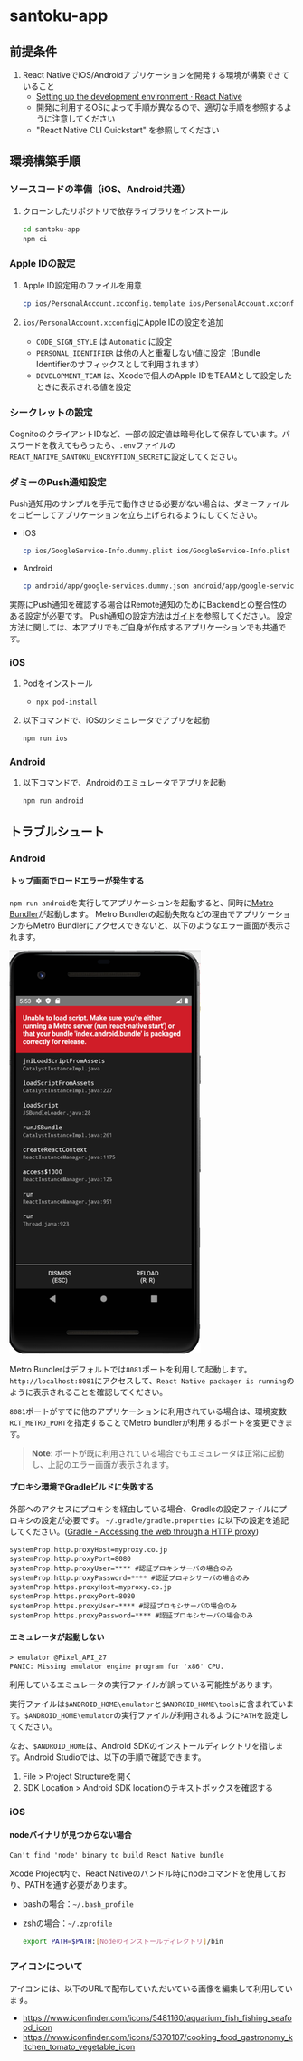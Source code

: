 # santoku-app

<!-- markdownlint-disable-file MD024 -->

## 前提条件

1. React NativeでiOS/Androidアプリケーションを開発する環境が構築できていること
   - [Setting up the development environment · React Native](https://reactnative.dev/docs/environment-setup)
   - 開発に利用するOSによって手順が異なるので、適切な手順を参照するように注意してください
   - "React Native CLI Quickstart" を参照してください

## 環境構築手順

### ソースコードの準備（iOS、Android共通）

1. クローンしたリポジトリで依存ライブラリをインストール

    ```bash
    cd santoku-app
    npm ci
    ```

### Apple IDの設定

1. Apple ID設定用のファイルを用意

   ```bash
   cp ios/PersonalAccount.xcconfig.template ios/PersonalAccount.xcconfig
   ```

1. `ios/PersonalAccount.xcconfig`にApple IDの設定を追加
   - `CODE_SIGN_STYLE` は `Automatic` に設定
   - `PERSONAL_IDENTIFIER` は他の人と重複しない値に設定（Bundle Identifierのサフィックスとして利用されます）
   - `DEVELOPMENT_TEAM` は、Xcodeで個人のApple IDをTEAMとして設定したときに表示される値を設定

### シークレットの設定

CognitoのクライアントIDなど、一部の設定値は暗号化して保存しています。パスワードを教えてもらったら、`.env`ファイルの`REACT_NATIVE_SANTOKU_ENCRYPTION_SECRET`に設定してください。

### ダミーのPush通知設定

Push通知用のサンプルを手元で動作させる必要がない場合は、ダミーファイルをコピーしてアプリケーションを立ち上げられるようにしてください。

- iOS

    ```bash
    cp ios/GoogleService-Info.dummy.plist ios/GoogleService-Info.plist
    ```

- Android

    ```bash
    cp android/app/google-services.dummy.json android/app/google-services.json
    ```

実際にPush通知を確認する場合はRemote通知のためにBackendとの整合性のある設定が必要です。
Push通知の設定方法は[ガイド](https://fintan-contents.github.io/mobile-app-crib-notes/reference/notification/infrastructure)を参照してください。
設定方法に関しては、本アプリでもご自身が作成するアプリケーションでも共通です。

### iOS

1. Podをインストール
    - `npx pod-install`

1. 以下コマンドで、iOSのシミュレータでアプリを起動

    ```bash
    npm run ios
    ```

### Android

1. 以下コマンドで、Androidのエミュレータでアプリを起動

    ```bash
    npm run android
    ```

## トラブルシュート

### Android

#### トップ画面でロードエラーが発生する

`npm run android`を実行してアプリケーションを起動すると、同時に[Metro Bundler](https://facebook.github.io/metro/)が起動します。
Metro Bundlerの起動失敗などの理由でアプリケーションからMetro Bundlerにアクセスできないと、以下のようなエラー画面が表示されます。

![Unable to load JavaScript](../docs/react-native/troubleshooting/failed-to-load-script.png)

Metro Bundlerはデフォルトでは`8081`ポートを利用して起動します。`http://localhost:8081`にアクセスして、`React Native packager is running`のように表示されることを確認してください。

`8081`ポートがすでに他のアプリケーションに利用されている場合は、環境変数`RCT_METRO_PORT`を指定することでMetro bundlerが利用するポートを変更できます。

> **Note**: ポートが既に利用されている場合でもエミュレータは正常に起動し、上記のエラー画面が表示されます。

#### プロキシ環境でGradleビルドに失敗する

外部へのアクセスにプロキシを経由している場合、Gradleの設定ファイルにプロキシの設定が必要です。
`~/.gradle/gradle.properties` に以下の設定を追記してください。([Gradle - Accessing the web through a HTTP proxy](https://docs.gradle.org/current/userguide/build_environment.html#sec:accessing_the_web_via_a_proxy))

```properties
systemProp.http.proxyHost=myproxy.co.jp
systemProp.http.proxyPort=8080
systemProp.http.proxyUser=**** #認証プロキシサーバの場合のみ
systemProp.http.proxyPassword=**** #認証プロキシサーバの場合のみ
systemProp.https.proxyHost=myproxy.co.jp
systemProp.https.proxyPort=8080
systemProp.https.proxyUser=**** #認証プロキシサーバの場合のみ
systemProp.https.proxyPassword=**** #認証プロキシサーバの場合のみ
```

#### エミュレータが起動しない

```console
> emulator @Pixel_API_27
PANIC: Missing emulator engine program for 'x86' CPU.
```

利用しているエミュレータの実行ファイルが誤っている可能性があります。

実行ファイルは`$ANDROID_HOME\emulator`と`$ANDROID_HOME\tools`に含まれています。`$ANDROID_HOME\emulator`の実行ファイルが利用されるように`PATH`を設定してください。

なお、`$ANDROID_HOME`は、Android SDKのインストールディレクトリを指します。Android Studioでは、以下の手順で確認できます。

1. File > Project Structureを開く
1. SDK Location > Android SDK locationのテキストボックスを確認する

### iOS

#### nodeバイナリが見つからない場合

```console
Can't find 'node' binary to build React Native bundle
```

Xcode Project内で、React Nativeのバンドル時にnodeコマンドを使用しており、PATHを通す必要があります。

- bashの場合：`~/.bash_profile`
- zshの場合：`~/.zprofile`

    ```bash
    export PATH=$PATH:[Nodeのインストールディレクトリ]/bin
    ```

### アイコンについて

アイコンには、以下のURLで配布していただいている画像を編集して利用しています。

- <https://www.iconfinder.com/icons/5481160/aquarium_fish_fishing_seafood_icon>
- <https://www.iconfinder.com/icons/5370107/cooking_food_gastronomy_kitchen_tomato_vegetable_icon>
